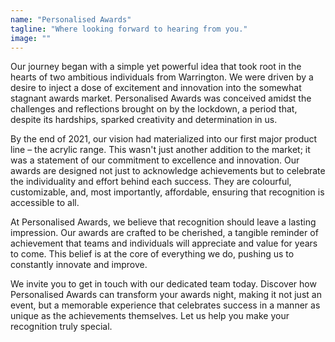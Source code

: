 ```yaml
---
name: "Personalised Awards"
tagline: "Where looking forward to hearing from you."
image: ""
---
```


Our journey began with a simple yet powerful idea that took root in the hearts of two ambitious individuals from Warrington. We were driven by a desire to inject a dose of excitement and innovation into the somewhat stagnant awards market. Personalised Awards was conceived amidst the challenges and reflections brought on by the lockdown, a period that, despite its hardships, sparked creativity and determination in us.

By the end of 2021, our vision had materialized into our first major product line – the acrylic range. This wasn't just another addition to the market; it was a statement of our commitment to excellence and innovation. Our awards are designed not just to acknowledge achievements but to celebrate the individuality and effort behind each success. They are colourful, customizable, and, most importantly, affordable, ensuring that recognition is accessible to all.

At Personalised Awards, we believe that recognition should leave a lasting impression. Our awards are crafted to be cherished, a tangible reminder of achievement that teams and individuals will appreciate and value for years to come. This belief is at the core of everything we do, pushing us to constantly innovate and improve.

We invite you to get in touch with our dedicated team today. Discover how Personalised Awards can transform your awards night, making it not just an event, but a memorable experience that celebrates success in a manner as unique as the achievements themselves. Let us help you make your recognition truly special.
